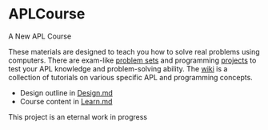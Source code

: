 # APLCourse
A New APL Course

These materials are designed to teach you how to solve real problems using computers. There are exam-like [problem sets](ProblemSets/README.md) and programming [projects](Projects/README.md) to test your APL knowledge and problem-solving ability. The [wiki](Wiki/README.md) is a collection of tutorials on various specific APL and programming concepts.



- Design outline in [Design.md](Design.md)
- Course content in [Learn.md](Learn.md)

This project is an eternal work in progress